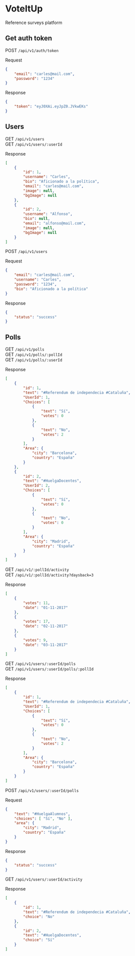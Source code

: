 # VoteItUp

Reference surveys platform

## Get auth token  

POST `/api/v1/auth/token`  

Request
```json
{
    "email": "carles@mail.com",
    "password": "1234"
}
```
Response
```json
{
    "token": "eyJ0XAi.eyJpZ0.JVkwEKs"
}
```

## Users

GET `/api/v1/users`  
GET `/api/v1/users/:userId` 

Response
```json
[
    {
        "id": 1,
        "username": "Carles",
        "bio": "Aficionado a la política",
        "email": "carles@mail.com",
        "image": null,
        "bgImage": null
    },
    {
        "id": 2,
        "username": "Alfonso",
        "bio": null,
        "email": "alfonso@mail.com",
        "image": null,
        "bgImage": null
    }
]
```

POST `/api/v1/users`  

Request
```json
{
    "email": "carles@mail.com",
    "username": "Carles",
    "password": "1234",
    "bio": "Aficionado a la política"
}
```
Response
```json
{
    "status": "success"
}
```

## Polls

GET `/api/v1/polls`  
GET `/api/v1/polls/:pollId`  
GET `/api/v1/polls/:userId` 

Response
```json
[
    {
        "id": 1,
        "text": "#Referendum de independecia #Cataluña",
        "UserId": 1,
        "Choices": [
            {
                "text": "Sí",
                "votes": 0
            },
            {
                "text": "No",
                "votes": 2
            }
        ],
        "Area": {
            "city": "Barcelona",
            "country": "España"
        }
    },
    {
        "id": 2,
        "text": "#HuelgaDocentes",
        "UserId": 2,
        "Choices": [
            {
                "text": "Sí",
                "votes": 0
            },
            {
                "text": "No",
                "votes": 0
            }
        ],
        "Area": {
            "city": "Madrid",
            "country": "España"
        }
    }
]
```
 
GET `/api/v1/:pollId/activity`  
GET `/api/v1/:pollId/activity?daysback=3` 

Response
```json
[
    {
        "votes": 11,
        "date": "01-11-2017"
    },
    {
        "votes": 17,
        "date": "02-11-2017"
    },
    {
        "votes": 9,
        "date": "03-11-2017"
    }
]
```

GET `/api/v1/users/:userId/polls`  
GET `/api/v1/users/:userId/polls/:pollId` 

Response
```json
[
    {
        "id": 1,
        "text": "#Referendum de independecia #Cataluña",
        "UserId": 1,
        "Choices": [
            {
                "text": "Sí",
                "votes": 0
            },
            {
                "text": "No",
                "votes": 2
            }
        ],
        "Area": {
            "city": "Barcelona",
            "country": "España"
        }
    }
]
```

POST `/api/v1/users/:userId/polls`  

Request
```json
{
    "text": "#HuelgaAlumnos",
    "choices": [ "Sí", "No" ],
    "area": {
        "city": "Madrid",
        "country": "España"
    }
}
```
Response
```json
{
    "status": "success"
}
```

GET `/api/v1/users/:userId/activity`  

Response
```json
[
    {
        "id": 1,
        "text": "#Referendum de independecia #Cataluña",
        "choice": "No"
    },
    {
        "id": 2,
        "text": "#HuelgaDocentes",
        "choice": "Sí"
    }
]
```